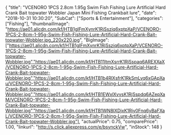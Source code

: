 {
	"title": "VCENORO 1PCS 2.8cm 1.95g Swim Fish Fishing Lure Artificial Hard Crank Bait topwater Wobbler Japan Mini Fishing Crankbait lure",
	"date": "2018-10-31 10:30:20",
	"SubCat": ["Sports & Entertainment"],
	"categories": ["Fishing"],
	"thumbnailImage": "https://ae01.alicdn.com/kf/HTB1gIFmXynrK1RjSsziq6xptpXaP/VCENORO-1PCS-2-8cm-1-95g-Swim-Fish-Fishing-Lure-Artificial-Hard-Crank-Bait-topwater-Wobbler.jpg_220x220.jpg",
	"BigImage": ["https://ae01.alicdn.com/kf/HTB1gIFmXynrK1RjSsziq6xptpXaP/VCENORO-1PCS-2-8cm-1-95g-Swim-Fish-Fishing-Lure-Artificial-Hard-Crank-Bait-topwater-Wobbler.jpg","https://ae01.alicdn.com/kf/HTB11ltmXsrrK1RjSspaq6AREXXaX/VCENORO-1PCS-2-8cm-1-95g-Swim-Fish-Fishing-Lure-Artificial-Hard-Crank-Bait-topwater-Wobbler.jpg","https://ae01.alicdn.com/kf/HTB1b4RlXsfrK1RkSmLyq6xGApXau/VCENORO-1PCS-2-8cm-1-95g-Swim-Fish-Fishing-Lure-Artificial-Hard-Crank-Bait-topwater-Wobbler.jpg","https://ae01.alicdn.com/kf/HTB1EWxlXvvsK1RjSspdq6AZepXaM/VCENORO-1PCS-2-8cm-1-95g-Swim-Fish-Fishing-Lure-Artificial-Hard-Crank-Bait-topwater-Wobbler.jpg","https://ae01.alicdn.com/kf/HTB1WN8lXDjxK1Rjy0Fnq6yBaFXaL/VCENORO-1PCS-2-8cm-1-95g-Swim-Fish-Fishing-Lure-Artificial-Hard-Crank-Bait-topwater-Wobbler.jpg"],
	"actualPrice": 0.75,
	"comparePrice": 1.00,
	"linkurl": "http://s.click.aliexpress.com/e/bsynckVw",
	"inStock": 148
}
